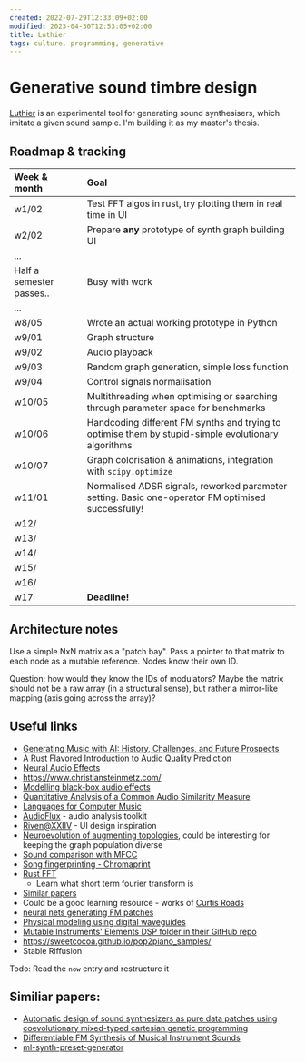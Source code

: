 ```yaml
---
created: 2022-07-29T12:33:09+02:00
modified: 2023-04-30T12:53:05+02:00
title: Luthier
tags: culture, programming, generative
---
```


# Generative sound timbre design

[Luthier](https://github.com/Wint3rmute/luthier) is an experimental tool for
generating sound synthesisers, which imitate a given sound sample. I'm building
it as my master's thesis.

## Roadmap & tracking

| Week & month | Goal |
| :-- | :-- |
| w1/02 | Test FFT algos in rust, try plotting them in real time in UI |
| w2/02 | Prepare **any** prototype of synth graph building UI |
| ... | |
| Half a semester passes.. | Busy with work |
| ... | |
| w8/05 | Wrote an actual working prototype in Python          |
| w9/01 | Graph structure          |
| w9/02 | Audio playback           |
| w9/03 | Random graph generation, simple loss function  |
| w9/04 | Control signals normalisation  |
| w10/05 | Multithreading when optimising or searching through parameter space for benchmarks | 
| w10/06 | Handcoding different FM synths and trying to optimise them by stupid-simple evolutionary algorithms |
| w10/07 | Graph colorisation & animations, integration with `scipy.optimize`  |
| w11/01 | Normalised ADSR signals, reworked parameter setting. Basic one-operator FM optimised successfully! |
| w12/ |  |
| w13/ |  |
| w14/ |  |
| w15/ |  |
| w16/ |  |
| w17   | **Deadline!** |

## Architecture notes

Use a simple NxN matrix as a "patch bay". Pass a pointer to that matrix to each
node as a mutable reference. Nodes know their own ID.

Question: how would they know the IDs of modulators? Maybe the matrix should
not be a raw array (in a structural sense), but rather a mirror-like mapping
(axis going across the array)?

## Useful links

- [Generating Music with AI: History, Challenges, and Future Prospects](https://invidious.baczek.me/watch?v=D3XfYUUI0wc)
- [A Rust Flavored Introduction to Audio Quality Prediction](https://invidious.baczek.me/watch?v=ZTY3fqulFQ4)
- [Neural Audio Effects](https://invidious.baczek.me/watch?v=qy6qNvV1RZY)
- https://www.christiansteinmetz.com/
- [Modelling black-box audio effects](https://arxiv.org/pdf/2211.00497.pdf)
- [Quantitative Analysis of a Common Audio Similarity Measure](https://www.ee.columbia.edu/~dpwe/pubs/JensCEJ09-quantmfcc.pdf)
- [Languages for Computer Music](https://www.frontiersin.org/articles/10.3389/fdigh.2018.00026/full)
- [AudioFlux](https://github.com/libAudioFlux/audioFlux) - audio analysis toolkit
- [Riven@XXIIV](https://wiki.xxiivv.com/site/riven.html) - UI design inspiration
- [Neuroevolution of augmenting topologies](https://en.wikipedia.org/wiki/Neuroevolution_of_augmenting_topologies),
  could be interesting for keeping the graph population diverse
- [Sound comparison with MFCC](https://github.com/d4r3topk/comparing-audio-files-python)
- [Song fingerprinting - Chromaprint](https://oxygene.sk/2011/01/how-does-chromaprint-work/)
- [Rust FFT](https://docs.rs/rustfft/latest/rustfft/)
  - Learn what short term fourier transform is
- [Similar papers](https://www.google.com/search?q=genetic%20synth%20patch%20&ie=utf-8&oe=utf-8&client=firefox-b-m)
- Could be a good learning resource - works of [Curtis Roads](https://en.m.wikipedia.org/wiki/Curtis_Roads)
- [neural nets generating FM patches](https://fcaspe.github.io/ddx7/) 
- [Physical modeling using digital waveguides](https://ccrma.stanford.edu/~jos/pmudw/)
- [Mutable Instruments' Elements DSP folder in their GitHub repo](https://github.com/pichenettes/eurorack/tree/master/elements/dsp)
- https://sweetcocoa.github.io/pop2piano_samples/
- Stable Riffusion

Todo: Read the `now` entry and restructure it

## Similiar papers:

- [Automatic design of sound synthesizers as pure data patches using coevolutionary mixed-typed cartesian genetic programming](https://dl.acm.org/doi/10.1145/2576768.2598303)
- [Differentiable FM Synthesis of Musical Instrument Sounds](https://fcaspe.github.io/ddx7/)
- [ml-synth-preset-generator](https://github.com/jakespracher/ml-synth-preset-generator)
